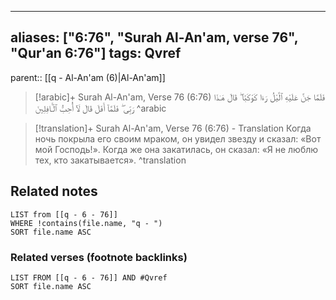 
---
aliases: ["6:76", "Surah Al-An'am, verse 76", "Qur'an 6:76"]
tags: Qvref
---

parent:: [[q - Al-An'am (6)|Al-An'am]]

> [!arabic]+ Surah Al-An'am, Verse 76 (6:76)
> <span class="quran-arabic">فَلَمَّا جَنَّ عَلَيْهِ ٱلَّيْلُ رَءَا كَوْكَبًا ۖ قَالَ هَـٰذَا رَبِّى ۖ فَلَمَّآ أَفَلَ قَالَ لَآ أُحِبُّ ٱلْـَٔافِلِينَ</span>
^arabic

> [!translation]+ Surah Al-An'am, Verse 76 (6:76) - Translation
> Когда ночь покрыла его своим мраком, он увидел звезду и сказал: «Вот мой Господь!». Когда же она закатилась, он сказал: «Я не люблю тех, кто закатывается».
^translation



## Related notes
```dataview
LIST from [[q - 6 - 76]]
WHERE !contains(file.name, "q - ")
SORT file.name ASC
```

### Related verses (footnote backlinks)
```dataview
LIST FROM [[q - 6 - 76]] AND #Qvref
SORT file.name ASC
```

